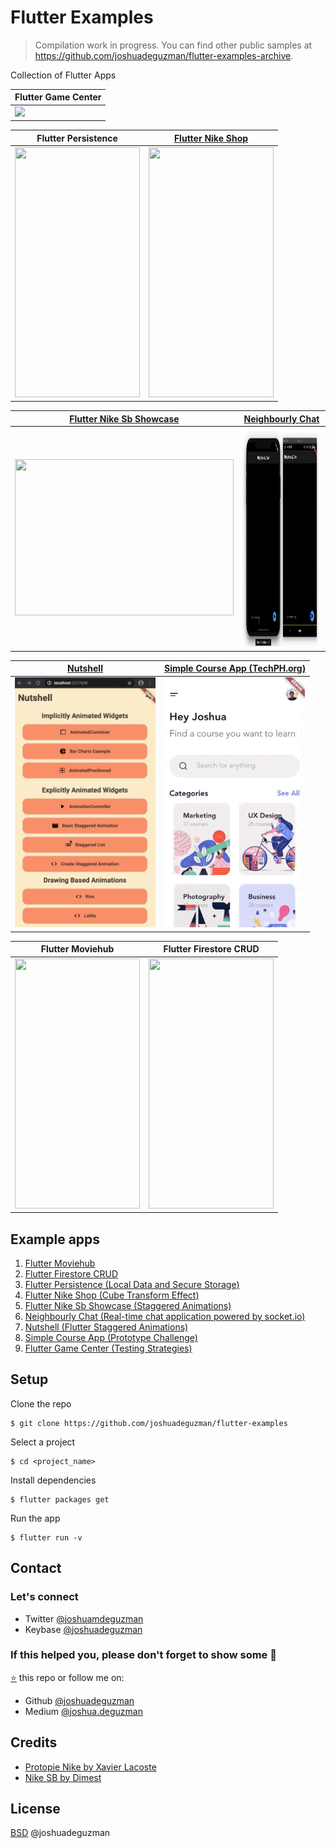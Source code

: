 # Flutter Examples

> Compilation work in progress. You can find other public samples at https://github.com/joshuadeguzman/flutter-examples-archive.

Collection of Flutter Apps

| Flutter Game Center                        |
| ------------------------------------------ |
| <img src="flutter_game_center/demo_1.png"> |

| Flutter Persistence                                                   | [Flutter Nike Shop](https://codepen.io/joshuadeguzman/pen/jObrzJB)           |
| --------------------------------------------------------------------- | ---------------------------------------------------------------------------- |
| <img src="flutter_persistence/demo_1.gif" width="200" height="400" /> | <img src="flutter_protopie_nike_shop/demo_1.gif" width="200" height="400" /> |

| [Flutter Nike Sb Showcase](https://codepen.io/joshuadeguzman/pen/BaojbKo)  | [Neighbourly Chat](https://github.com/joshuadeguzman/neighbourly-chat) |
| -------------------------------------------------------------------------- | ---------------------------------------------------------------------- |
| <img src="flutter_dribbble_nike_sb/demo_1.gif" width="350" height="250" /> | <img src="neighbourly_chat/demo_1.gif" width="350" height="350" />     |

| [Nutshell](https://joshuadeguzman.net/talks/flutter-staggered-animations/)     | [Simple Course App (TechPH.org)](https://github.com/joshuadeguzman/techph_course_app/) |
| ------------------------------------------------------------------------------ | -------------------------------------------------------------------------------------- |
| <img src="flutter_staggered_animations/demo_2.gif" width="225" height="400" /> | <img src="simple_course_app/demo_1.gif" width="225" height="400" />                    |

| Flutter Moviehub                                                   | Flutter Firestore CRUD                                                   |
| ------------------------------------------------------------------ | ------------------------------------------------------------------------ |
| <img src="flutter_moviehub/demo_1.gif" width="200" height="400" /> | <img src="flutter_firestore_crud/demo_1.gif" width="200" height="400" /> |

## Example apps

1. [Flutter Moviehub](https://github.com/joshuadeguzman/flutter-examples/tree/flutter_moviehub)
2. [Flutter Firestore CRUD](https://github.com/joshuadeguzman/flutter-examples/tree/flutter_firestore_crud)
3. [Flutter Persistence (Local Data and Secure Storage)](https://github.com/joshuadeguzman/flutter-examples/tree/flutter_persistence)
4. [Flutter Nike Shop (Cube Transform Effect)](https://github.com/joshuadeguzman/flutter-examples/tree/flutter_protopie_nike_shop)
5. [Flutter Nike Sb Showcase (Staggered Animations)](https://github.com/joshuadeguzman/flutter-examples/tree/flutter_dribbble_nike_sb)
6. [Neighbourly Chat (Real-time chat application powered by socket.io)](https://github.com/joshuadeguzman/flutter-examples/tree/neighbourly_chat)
7. [Nutshell (Flutter Staggered Animations)](https://github.com/joshuadeguzman/flutter-examples/tree/flutter_staggered_animations)
8. [Simple Course App (Prototype Challenge)](https://github.com/joshuadeguzman/flutter-examples/tree/simple_course_app)
9. [Flutter Game Center (Testing Strategies)](https://github.com/joshuadeguzman/flutter-examples/tree/flutter_game_center)

## Setup

Clone the repo

```
$ git clone https://github.com/joshuadeguzman/flutter-examples
```

Select a project

```
$ cd <project_name>
```

Install dependencies

```
$ flutter packages get
```

Run the app

```
$ flutter run -v
```

## Contact

### Let's connect

- Twitter [@joshuamdeguzman](https://twitter.com/joshuadeguzman)
- Keybase [@joshuadeguzman](https://keybase.io/joshuadeguzman)

### If this helped you, please don't forget to show some 💙

[⭐](https://github.com/joshuadeguzman/flutter-examples/stargazers) this repo or follow me on:

- Github [@joshuadeguzman](https://github.com/joshuadeguzman)
- Medium [@joshua.deguzman](https://medium.com/@joshua.deguzman)

## Credits

- [Protopie Nike by Xavier Lacoste](https://cloud.protopie.io/p/j2Fusg5L7dg)
- [Nike SB by Dimest](https://dribbble.com/shots/4322176-Nike-SB)

## License

[BSD](LICENSE.md) @joshuadeguzman
